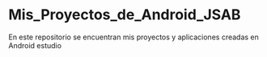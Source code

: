 # Mis_Proyectos_de_Android_JSAB
En este repositorio se encuentran mis proyectos y aplicaciones creadas en Android estudio
